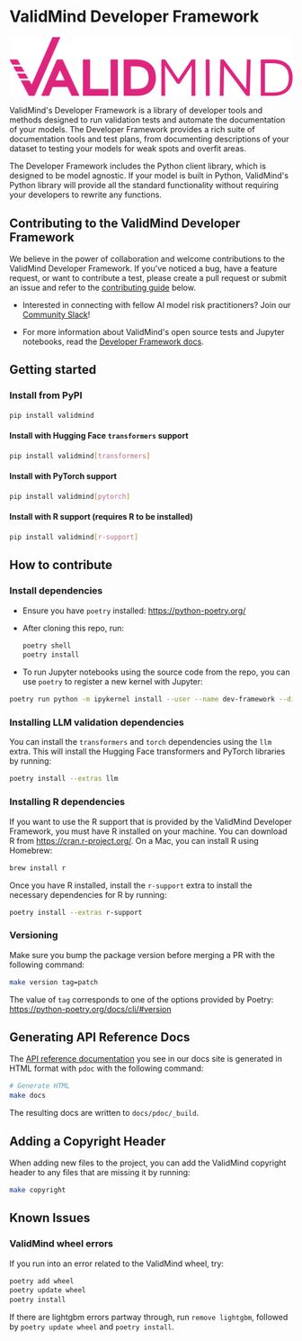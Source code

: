 # ValidMind Developer Framework

![](images/ValidMind-logo-color.svg)

ValidMind's Developer Framework is a library of developer tools and methods designed to run validation tests and automate the documentation of your models. The Developer Framework provides a rich suite of documentation tools and test plans, from documenting descriptions of your dataset to testing your models for weak spots and overfit areas.

The Developer Framework includes the Python client library, which is designed to be model agnostic. If your model is built in Python, ValidMind's Python library will provide all the standard functionality without requiring your developers to rewrite any functions.

## Contributing to the ValidMind Developer Framework

We believe in the power of collaboration and welcome contributions to the ValidMind Developer Framework. If you've noticed a bug, have a feature request, or want to contribute a test, please create a pull request or submit an issue and refer to the [contributing guide](README.md#how-to-contribute) below.

- Interested in connecting with fellow AI model risk practitioners? Join our [Community Slack](site/guide/join-community.qmd)!

- For more information about ValidMind's open source tests and Jupyter notebooks, read the [Developer Framework docs](https://docs.validmind.ai/guide/developer-framework.html).

## Getting started

### Install from PyPI

```bash
pip install validmind
```

#### Install with Hugging Face `transformers` support

```bash
pip install validmind[transformers]
```

#### Install with PyTorch support

```bash
pip install validmind[pytorch]
```

#### Install with R support (requires R to be installed)

```bash
pip install validmind[r-support]
```

## How to contribute

### Install dependencies

- Ensure you have `poetry` installed: <https://python-poetry.org/>

- After cloning this repo, run:

    ```bash
    poetry shell
    poetry install
    ```

- To run Jupyter notebooks using the source code from the repo, you can use `poetry` to register
a new kernel with Jupyter:

```bash
poetry run python -m ipykernel install --user --name dev-framework --display-name "Developer Framework"
```

### Installing LLM validation dependencies

You can install the `transformers` and `torch` dependencies using the `llm` extra. This will install the Hugging Face transformers and PyTorch libraries by running:

```bash
poetry install --extras llm
```
### Installing R dependencies

If you want to use the R support that is provided by the ValidMind Developer Framework, you must have R installed on your machine. You can download R from <https://cran.r-project.org/>. On a Mac, you can install R using Homebrew:

```bash
brew install r
```

Once you have R installed, install the `r-support` extra to install the necessary dependencies for R by running:

```bash
poetry install --extras r-support
```

### Versioning

Make sure you bump the package version before merging a PR with the following command:

```bash
make version tag=patch
```

The value of `tag` corresponds to one of the options provided by Poetry: <https://python-poetry.org/docs/cli/#version>

## Generating API Reference Docs

The [API reference documentation](https://docs.validmind.ai/validmind/validmind.html) you see in our docs site is generated in HTML format with `pdoc` with the following
command:

```bash
# Generate HTML
make docs
```

The resulting docs are written to `docs/pdoc/_build`.

## Adding a Copyright Header

When adding new files to the project, you can add the ValidMind copyright header to any files that
are missing it by running:

```bash
make copyright
```

## Known Issues

### ValidMind wheel errors

If you run into an error related to the ValidMind wheel, try:

```bash
poetry add wheel
poetry update wheel
poetry install
```

If there are lightgbm errors partway through, run `remove lightgbm`, followed by `poetry update wheel` and `poetry install`.
